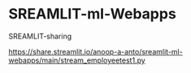 # SREAMLIT-ml-Webapps
SREAMLIT-sharing

https://share.streamlit.io/anoop-a-anto/sreamlit-ml-webapps/main/stream_employeetest1.py
